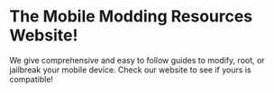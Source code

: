 # The Mobile Modding Resources Website!
We give comprehensive and easy to follow guides to modify, root, or jailbreak your mobile device. Check our website to see if yours is compatible!
